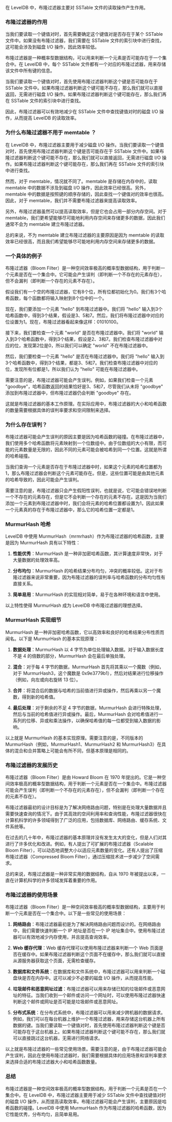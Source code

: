 

在 LevelDB 中，布隆过滤器主要对 SSTable 文件的读取操作产生作用。

### 布隆过滤器的作用

当我们要读取一个键值对时，首先需要确定这个键值对是否存在于某个 SSTable 文件中。如果没有布隆过滤器，我们需要在 SSTable 文件的索引块中进行查找，这可能会涉及到磁盘 I/O 操作，因此效率较低。

布隆过滤器是一种概率型数据结构，可以用来判断一个元素是否可能存在于一个集合中。在 LevelDB 中，每个 SSTable 文件都有一个对应的布隆过滤器，用来存储该文件中所有键的信息。

当我们要读取一个键值对时，首先使用布隆过滤器判断这个键是否可能存在于 SSTable 文件中。如果布隆过滤器判断这个键可能不存在，那么我们就可以直接返回，无需进行磁盘 I/O 操作。如果布隆过滤器判断这个键可能存在，那么我们再在 SSTable 文件的索引块中进行查找。

因此，布隆过滤器可以有效地减少在 SSTable 文件中查找键值对时的磁盘 I/O 操作，从而提高 LevelDB 的读取效率。

### 为什么布隆过滤器不用于 memtable ？

在 LevelDB 中，布隆过滤器主要用于减少磁盘 I/O 操作。当我们要读取一个键值对时，首先使用布隆过滤器判断这个键是否可能存在于 SSTable 文件中。如果布隆过滤器判断这个键可能不存在，那么我们就可以直接返回，无需进行磁盘 I/O 操作。如果布隆过滤器判断这个键可能存在，那么我们再在 SSTable 文件的索引块中进行查找。

然而，对于 memtable，情况就不同了。memtable 是存储在内存中的，读取 memtable 中的数据不涉及到磁盘 I/O 操作，因此效率已经很高。另外，memtable 中的数据是按照键的顺序存储的，因此查找一个键值对的效率也很高。因此，对于 memtable，我们并不需要布隆过滤器来提高读取效率。

另外，布隆过滤器虽然可以提高读取效率，但是它也会占用一部分内存空间。对于 memtable，我们更希望能够尽可能地利用内存空间来存储更多的数据，因此我们通常不会为 memtable 建立布隆过滤器。

总的来说，不为 memtable 建立布隆过滤器的主要原因是因为 memtable 的读取效率已经很高，而且我们希望能够尽可能地利用内存空间来存储更多的数据。

### 一个具体的例子

布隆过滤器（Bloom Filter）是一种空间效率极高的概率型数据结构，用于判断一个元素是否在一个集合中。它可能会产生误判（即判断一个不存在的元素存在），但不会漏判（即判断一个存在的元素不存在）。

假设我们有一个空的布隆过滤器，它有8个位，所有位都初始化为0。我们有3个哈希函数，每个函数都将输入映射到8个位中的一个。

现在，我们要添加一个元素 "hello" 到布隆过滤器中。我们将 "hello" 输入到3个哈希函数中，得到3个结果，假设是3、5和7。然后，我们将布隆过滤器中对应的位设置为1。现在，布隆过滤器看起来像这样：01010100。

接下来，我们要检查一个元素 "world" 是否在布隆过滤器中。我们将 "world" 输入到3个哈希函数中，得到3个结果，假设是2、3和7。我们检查布隆过滤器中对应的位，发现第2位是0，所以我们可以确定 "world" 不在布隆过滤器中。

然后，我们要检查一个元素 "hello" 是否在布隆过滤器中。我们将 "hello" 输入到3个哈希函数中，得到3个结果，都是3、5和7。我们检查布隆过滤器中对应的位，发现所有位都是1，所以我们认为 "hello" 可能在布隆过滤器中。

需要注意的是，布隆过滤器可能会产生误判。例如，如果我们检查一个元素 "goodbye"，哈希函数返回的结果恰好是3、5和7，尽管我们从未将 "goodbye" 添加到布隆过滤器中，但布隆过滤器仍会判断 "goodbye" 存在。

这就是布隆过滤器的基本工作原理。在实际应用中，布隆过滤器的大小和哈希函数的数量需要根据具体的误判率要求和空间限制来选择。

### 为什么存在误判？

布隆过滤器可能会产生误判的原因主要是因为哈希函数的碰撞。在布隆过滤器中，我们使用多个哈希函数将元素映射到一个位数组中。由于位数组的大小有限，而可能的元素数量是无限的，因此不同的元素可能会被哈希到同一个位置。这就是所谓的哈希碰撞。

当我们查询一个元素是否存在于布隆过滤器中时，如果这个元素的哈希位置都为1，那么布隆过滤器会判断这个元素可能存在。但是，这些位置可能是由其他元素的哈希导致的，因此可能会产生误判。

需要注意的是，布隆过滤器只会产生假阳性误判，也就是说，它可能会错误地判断一个不存在的元素存在，但是它不会判断一个存在的元素不存在。这是因为当我们添加一个元素到布隆过滤器中时，我们会将元素的哈希位置都设置为1，因此如果一个元素真的存在于布隆过滤器中，那么它的哈希位置一定都是1。

### MurmurHash 哈希

LevelDB 中使用 MurmurHash（mrmrhash）作为布隆过滤器的哈希函数，主要是因为 MurmurHash 具有以下特性：

1. **性能优秀**：MurmurHash 是一种非加密哈希函数，其计算速度非常快，对于大量数据的处理效率高。

2. **分布均匀**：MurmurHash 的哈希结果分布均匀，冲突的概率较低。这对于布隆过滤器来说非常重要，因为布隆过滤器的误判率与哈希函数的分布均匀性有直接关系。

3. **简单易用**：MurmurHash 的实现相对简单，易于在各种环境和语言中使用。

以上特性使得 MurmurHash 成为 LevelDB 中布隆过滤器的理想选择。

### MurmurHash 实现细节

MurmurHash 是一种非加密哈希函数，它以高效率和良好的哈希结果分布性质而闻名。以下是 MurmurHash 的基本实现原理：

1. **数据处理**：MurmurHash 以 4 字节为单位处理输入数据。对于输入数据长度不是 4 的倍数的部分，MurmurHash 会在最后单独处理。

2. **混合**：对于每 4 字节的数据，MurmurHash 首先将其乘以一个魔数（例如，对于 MurmurHash3，这个魔数是 0x9e3779b1），然后对结果进行位移操作（例如，向左或向右旋转 13 位）。

3. **合并**：将混合后的数据与哈希的当前值进行异或操作，然后再乘以另一个魔数，得到新的哈希值。

4. **最后处理**：对于剩余的不足 4 字节的数据，MurmurHash 会进行特殊处理，然后与当前的哈希值进行异或操作。最后，MurmurHash 会对哈希值进行一系列的位移、异或和乘法操作，以确保哈希值的每一位都受到输入数据的影响。

以上就是 MurmurHash 的基本实现原理。需要注意的是，不同版本的 MurmurHash（例如，MurmurHash1、MurmurHash2 和 MurmurHash3）在具体的混合和合并策略上可能会有所不同，但基本原理是相同的。

### 布隆过滤器的发展历史

布隆过滤器（Bloom Filter）是由 Howard Bloom 在 1970 年提出的。它是一种空间效率极高的概率型数据结构，用于判断一个元素是否在一个集合中。布隆过滤器可能会产生误判（即判断一个不存在的元素存在），但不会漏判（即判断一个存在的元素不存在）。

布隆过滤器最初的设计目标是为了解决网络路由问题，特别是在处理大量数据并且需要快速查询的情况下。由于其高效的空间利用率和查询性能，布隆过滤器很快在计算机科学的许多领域得到了广泛的应用，包括数据库、网络路由、缓存系统、文件系统等。

在过去的几十年中，布隆过滤器的基本原理并没有发生太大的变化，但是人们对其进行了许多优化和改进。例如，有人提出了可扩展的布隆过滤器（Scalable Bloom Filter），可以动态地调整大小以适应元素数量的变化。还有人提出了压缩布隆过滤器（Compressed Bloom Filter），通过压缩技术进一步减少了空间需求。

总的来说，布隆过滤器是一种非常实用的数据结构，自从 1970 年被提出以来，一直在计算机科学的许多领域发挥着重要的作用。

### 布隆过滤器的使用场景

布隆过滤器（Bloom Filter）是一种空间效率极高的概率型数据结构，主要用于判断一个元素是否在一个集合中。以下是一些常见的使用场景：

1. **网络路由**：布隆过滤器最初是为了解决网络路由问题而设计的。在网络路由中，我们需要快速判断一个 IP 地址是否在一个 IP 地址集合中。使用布隆过滤器可以有效地减少内存使用，并且提高查询效率。

2. **Web 缓存代理**：Web 缓存代理可以使用布隆过滤器来判断一个 Web 页面是否在缓存中。如果布隆过滤器判断这个页面不在缓存中，那么我们就可以直接从源服务器获取这个页面，无需检查缓存。

3. **数据库和文件系统**：在数据库和文件系统中，布隆过滤器可以用来判断一个磁盘块是否在内存中。这可以减少不必要的磁盘 I/O 操作，从而提高性能。

4. **垃圾邮件和恶意网址过滤**：布隆过滤器可以用来存储已知的垃圾邮件或恶意网址的特征。当我们收到一个邮件或访问一个网址时，可以使用布隆过滤器快速判断这个邮件或网址是否可能是垃圾邮件或恶意网址。

5. **分布式系统**：在分布式系统中，布隆过滤器可以用来减少跨机器的数据请求。例如，我们可以在每台机器上维护一个布隆过滤器，用来存储这台机器上所有数据的键。当我们要读取一个键值对时，首先使用布隆过滤器判断这个键是否可能存在于这台机器上。如果布隆过滤器判断这个键可能不存在，那么我们就可以直接跳过这台机器，无需进行网络请求。

以上就是布隆过滤器的一些常见使用场景。需要注意的是，由于布隆过滤器可能会产生误判，因此在使用布隆过滤器时，我们需要根据具体的应用场景和误判率要求来选择合适的布隆过滤器大小和哈希函数数量。

### 总结

布隆过滤器是一种空间效率极高的概率型数据结构，用于判断一个元素是否在一个集合中。在 LevelDB 中，布隆过滤器主要用于减少 SSTable 文件中查找键值对时的磁盘 I/O 操作，从而提高读取效率。布隆过滤器可能会产生误判，主要原因是哈希函数的碰撞。LevelDB 中使用 MurmurHash 作为布隆过滤器的哈希函数，因为它性能优秀，分布均匀，且简单易用。
